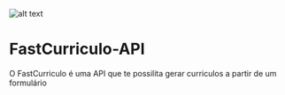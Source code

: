 ![alt text](https://github.com/oopaze/FastCurriculo-API/blob/master/app/static/Images/fastcurriculo-readme.png?raw=true)

# FastCurriculo-API

O FastCurriculo é uma API que te possilita gerar curriculos a partir de um formulário
